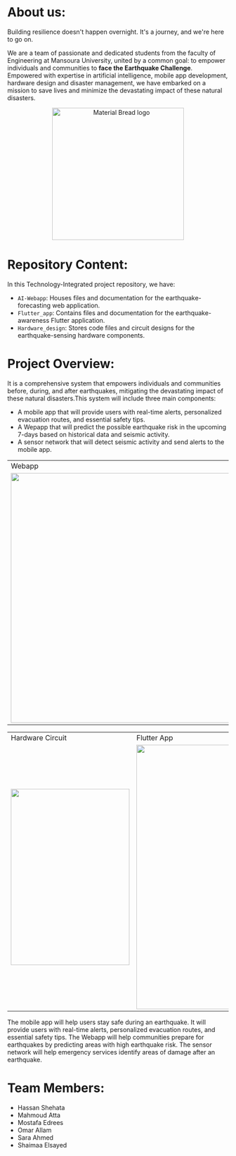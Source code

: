 # About us:

Building resilience doesn't happen overnight. It's a journey, and we're here to go on.

We are a team of passionate and dedicated students from the faculty of Engineering at Mansoura University, united by a common goal: to empower individuals and communities to **face the Earthquake Challenge**. Empowered with expertise in artificial intelligence, mobile app development, hardware design and disaster management, we have embarked on a mission to save lives and minimize the devastating impact of these natural disasters.
<p align="center">
 <img width="300" src="https://github.com/The-Seismic-Seven/DSP_Project/assets/91850794/a21119f1-221b-4556-ac57-c4ee5cf649df" alt="Material Bread logo">
 </p>

# Repository Content:

In this Technology-Integrated project repository, we have:
* `AI-Webapp`: Houses files and documentation for the earthquake-forecasting web application.
* `Flutter_app`: Contains files and documentation for the earthquake-awareness Flutter application.
* `Hardware_design`: Stores code files and circuit designs for the earthquake-sensing hardware components.


# Project Overview:

It is a comprehensive system that empowers individuals and communities before, during, and after earthquakes, mitigating the devastating impact of these natural disasters.This system will include three main components:

- A mobile app that will provide users with real-time alerts, personalized evacuation routes, and essential safety tips.
- A Wepapp that will predict the possible earthquake risk in the upcoming 7-days based on historical data and seismic activity.
- A sensor network that will detect seismic activity and send alerts to the mobile app.

<div align='center'>
<table> 
  <tr>
    <td>Webapp</td>
  </tr>
  <tr>
    <td><img src="https://github.com/The-Seismic-Seven/DSP_Project/assets/91850794/889613c4-c561-4eb3-a872-e58e33261ddd" width=567 ></td>
  </tr>
</table>
 </div>

<div align="center">
<table>
  <tr>
    <td>Hardware Circuit</td>
     <td>Flutter App</td>
  </tr>
   <tr>
    <td><img src="https://github.com/The-Seismic-Seven/DSP_Project/assets/91850794/9c763201-6d84-46e0-8fb0-c946b0e47069" width=270 height=400></td>
    <td><img src="https://github.com/The-Seismic-Seven/DSP_Project/assets/91850794/37d23dd7-31a5-4eda-b5f8-74f695e98851" width=270 height=600></td>
  </tr>
</table>
 </div>

The mobile app will help users stay safe during an earthquake. It will provide users with real-time alerts, personalized evacuation routes, and essential safety tips. The Webapp will help communities prepare for earthquakes by predicting areas with high earthquake risk. The sensor network will help emergency services identify areas of damage after an earthquake.


# Team Members:
* Hassan Shehata
* Mahmoud Atta
* Mostafa Edrees
* Omar Allam
* Sara Ahmed
* Shaimaa Elsayed
